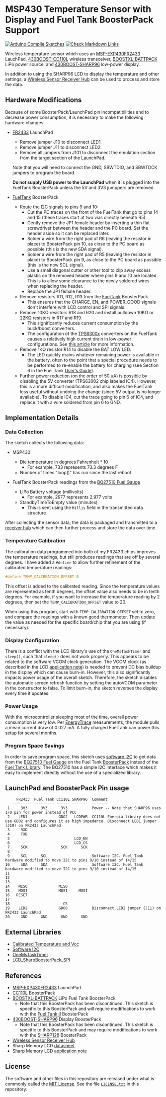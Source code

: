 # MSP430 Temperature Sensor with Display and Fuel Tank BoosterPack Support

[![Arduino Compile Sketches](https://github.com/Andy4495/MSP430TempSensorWithDisplay/actions/workflows/arduino-compile-sketches.yml/badge.svg)](https://github.com/Andy4495/MSP430TempSensorWithDisplay/actions/workflows/arduino-compile-sketches.yml)
[![Check Markdown Links](https://github.com/Andy4495/MSP430TempSensorWithDisplay/actions/workflows/CheckMarkdownLinks.yml/badge.svg)](https://github.com/Andy4495/MSP430TempSensorWithDisplay/actions/workflows/CheckMarkdownLinks.yml)

Wireless temperature sensor which uses an [MSP-EXP430FR2433][1] LauchPad, [430BOOST-CC110L][2] wireless transceiver, [BOOSTXL-BATTPACK][3] LiPo power source, and [430BOOST-SHARP96][4] low-power display.

In addition to using the SHARP96 LCD to display the temperature and other settings, a [Wireless Sensor Receiver Hub][5] can be used to process and store the data.

## Hardware Modifications

Because of some BoosterPack/LaunchPad pin incompatibilities and to decrease power consumption, it is necessary to make the following hardware changes:

- [FR2433][1] LaunchPad

  - Remove jumper J10 to disconnect LED1.
  - Remove jumper J11 to disconnect LED2.
  - Remove all jumpers from J101 to disconnect the emulation section from the target section of the LaunchPad.
  
  Note that you will need to connect the GND, SBWTDIO, and SBWTDCK jumpers to program the board.
  
  **Do not supply USB power to the LaunchPad** when it is plugged into the FuelTank BoosterPack unless the 5V and 3V3 jumppers are removed.

- [FuelTank][3] BoosterPack

  - Route the I2C signals to pins 9 and 10:
    - Cut the PC traces on the front of the FuelTank that go to pins 14 and 15 (these traces start at two vias directly beneath R5).
    - Gently remove the JP1 female header by inserting a thin flat screwdriver between the header and the PC board. Set the header aside so it can be replaced later.
    - Solder a wire from the right pad of R6 (leaving the resistor in place) to BoosterPack pin 10, as close to the PC board as possible (this is the new SDA signal).
    - Solder a wire from the right pad of R5 (leaving the resistor in place) to BoosterPack pin 9, as close to the PC board as possible (this is the new SCL signal).
    - Use a small diagonal cutter or other tool to clip away excess plastic on the removed header where pins 9 and 10 are located. This is to allow some clearance to the newly soldered wires when replacing the header.
    - Replace the JP1 female header.
  - Remove resistors R11, R12, R13 from the [FuelTank][3] BoosterPack.
    - This ensures that the CHARGE, EN, and POWER_GOOD signals don't interfere with LCD control and SPI signals.
  - Remove 10KΩ resistors R18 and R20 and install pulldown 10KΩ or 22KΩ resistors in R17 and R19.
    - This significantly reduces current consumption by the buck/boost converters.
    - The configuration of the [TPS6300x][16] converters on the FuelTank causes a relatively high current drain in low-power configurations. See [this article][15] for more information.
  - Remove 1KΩ resistor R14 to disable the BAT LOW LED.
    - The LED quickly drains whatever remaining power is available in the battery, often to the point that a special procedure needs to be performed to re-enable the battery for charging (see Section 6 in the Fuel Tank [User's Guide][21]).
  - Further power reduction (on the order of 50 uA) is possible by disabling the 5V converter (TPS63002 chip labeled IC4). However, this is a more difficult modification, and also makes the FuelTank less useful without undoing the change (since 5V output is no longer available). To disable IC4, cut the trace going to pin 6 of IC4, and replace it with a wire soldered from pin 6 to GND.

## Implementation Details

### Data Collection

The sketch collects the following data:

- MSP430
  - Die temperature in degrees Fahrenheit * 10
    - For example, 733 represents 73.3 degrees F
  - Number of times "loop()" has run since the last reboot

- FuelTank BoosterPack readings from the [BQ27510 Fuel Gauge][12]
  - LiPo Battery voltage (millivolts)
    - For example, 2977 represents 2.977 volts
  - StandbyTimeToEmpty value (minutes)
    - This is sent using the `Millis` field in the transmitted data structure

After collecting the sensor data, the data is packaged and transmitted to a [receiver hub][5] which can then further process and store the data over time.

### Temperature Calibration

The calibration data programmed into both of my FR2433 chips improves the temperature readings, but still produces readings that are off by several degrees. I have added a `#define` to allow further refinement of the calibrated temperature readings:

```cpp
#define TEMP_CALIBRATION_OFFSET 0
```

This offset is added to the calibrated reading. Since the temperature values are represented as tenth degrees, the offset value also needs to be in tenth degrees. For example, if you want to increase the temperature reading by 2 degrees, then set the `TEMP_CALIBRATION_OFFSET` value to 20.

When using this program, start with `TEMP_CALIBRATION_OFFSET` set to zero, and compare the readings with a known good thermometer. Then update the value as needed for the specific board/chip that you are using (if necessary).

### Display Configuration

There is a conflict with the LCD library's use of the `OneMsTaskTimer` and `sleep()`, such that `sleep()` does not work properly. This appears to be related to the software VCOM clock generation. The VCOM clock (as described in the LCD [application note][18]) is needed to prevent DC bias buildup in the display which can cause burn-in. However, this also significantly impacts power usage of the overall sketch. Therefore, the sketch disables the automatic screen refresh function by setting the autoVCOM parameter in the constructor to false. To limit burn-in, the sketch reverses the display every time it updates.

### Power Usage

With the microcontroller sleeping most of the time, overall power consumption is very low. Per [EnergyTrace][14] measurements, the module pulls a mean current draw of 0.027 mA. A fully charged FuelTank can power this setup for several months.

### Program Space Savings

In order to save program space, this sketch uses [software I2C][7] to get data from the [BQ27510 Fuel Gauge][12] on the Fuel Tank [BoosterPack][3] instead of the [Fuel Tank Library][13]. The BQ27510 has a simple I2C interface which makes it easy to implement directly without the use of a specialized library.

## LaunchPad and BoosterPack Pin usage

```text
     FR2433  Fuel Tank CC110L SHARP96  Comment
   --------- --------- ------ -------  -------
 1     3V3      3V3      3V3           Power -- Note that SHARP96 uses I/O pin for power instead of VCC
 2    LED1              GDO2   LCDPWR  CC110L Energia library does not use GDO2 and configures it as high impedance. Disconnect LED1 jumper (J10) on FR2433 LaunchPad
 3     RXD
 4     TXD
 5                             LCD_EN
 6                             LCD_CS
 7     SCK               SCK      SCK
 8
 9     SCL      SCL                    Software I2C. Fuel Tank hardware modified to move I2C to pins 9/10 instead of 14/15
10     SDA      SDA                    Software I2C. Fuel Tank hardware modified to move I2C to pins 9/10 instead of 14/15
11
12
13
14    MISO              MISO
15    MOSI              MOSI     MOSI
16   RESET
17
18                        CS
19    LED2              GDO0           Disconnect LED2 jumper (J11) on FR2433 LaunchPad
20     GND      GND      GND      GND
```

## External Libraries

- [Calibrated Temperature and Vcc][6]
- [Software I2C][7]
- [OneMsTaskTimer][19]
- [LCD_SharpBoosterPack_SPI][20]

## References

- [MSP-EXP430FR2433][1] LaunchPad
- [CC110L][2] BoosterPack
- [BOOSTXL-BATTPACK][3] LiPo Fuel Tank BoosterPack
  - Note that this BoosterPack has been discontinued. This sketch is specific to this BoosterPack and will require modifications to work with the [Fuel Tank II][8] BoosterPack
- [430BOOST-SHARP96][4] Display BoosterPack
  - Note that this BoosterPack has been discontinued. This sketch is specific to this BoosterPack and may require modifications to work with the [SHARP128][9] BoosterPack
- [Wireless Sensor Receiver Hub][5]
- Sharp Memory LCD [datasheet][17]
- Sharp Memory LCD [application note][18]

## License

The software and other files in this repository are released under what is commonly called the [MIT License][100]. See the file [`LICENSE.txt`][101] in this repository.

[1]: http://www.ti.com/tool/MSP-EXP430FR2433
[2]: https://www.ti.com/lit/ml/swru312b/swru312b.pdf
[3]: http://www.ti.com/tool/BOOSTXL-BATTPACK
[4]: https://www.ti.com/lit/ug/slau553/slau553.pdf
[5]: https://github.com/Andy4495/Wireless-Sensor-Receiver-Hub
[6]: https://github.com/Andy4495/mspTandV
[7]: https://github.com/Andy4495/SWI2C
[8]: http://www.ti.com/tool/BOOSTXL-BATPAKMKII
[9]: http://www.ti.com/tool/BOOSTXL-SHARP128
[11]: https://www.mouser.com/datasheet/2/365/LS013B4DN04(3V_FPC)-1202885.pdf
[12]: https://www.ti.com/product/BQ27510
[13]: https://forum.43oh.com/topic/4915-energia-library-fuel-tank-boosterpack/
[14]: http://www.ti.com/tool/ENERGYTRACE
[15]: https://embeddedcomputing.weebly.com/fuel-tank-boosterpack.html
[16]: https://www.ti.com/lit/ds/symlink/tps63002.pdf
[17]: https://www.mouser.com/catalog/specsheets/LS013B4DN04(3V_FPC).pdf
[18]: http://kuzyatech.com/wp-content/uploads/2012/10/LS013B4DN04_Application_Info.pdf
[19]: https://github.com/Andy4495/OneMsTaskTimer
[20]: https://github.com/Andy4495/LCD_SharpBoosterPack_SPI
[21]: https://www.ti.com/lit/pdf/slvua32
[100]: https://choosealicense.com/licenses/mit/
[101]: ./LICENSE.txt
[200]: https://github.com/Andy4495/MSP430TempSensorWithDisplay

[//]: # (Old TI product link that is no longer active: http://www.ti.com/tool/430BOOST-CC110L)
[//]: # (Previous [18] URL: https://www.sharpmemorylcd.com/resources/SharpMemoryLCDTechnologyB.pdf )
